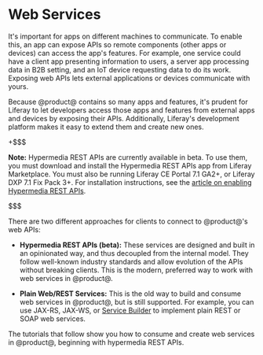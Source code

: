 # Web Services [](id=web-services)

It's important for apps on different machines to communicate. To enable this, an
app can expose APIs so remote components (other apps or devices) can access the
app's features. For example, one service could have a client app presenting
information to users, a server app processing data in B2B setting, and an IoT
device requesting data to do its work. Exposing web APIs lets external
applications or devices communicate with yours. 

Because @product@ contains so many apps and features, it's prudent for Liferay
to let developers access those apps and features from external apps and devices
by exposing their APIs. Additionally, Liferay's development platform makes it
easy to extend them and create new ones. 

+$$$

**Note:** Hypermedia REST APIs are currently available in beta. To use them, you
must download and install the Hypermedia REST APIs app from Liferay Marketplace. 
You must also be running Liferay CE Portal 7.1 GA2+, or Liferay DXP 7.1 Fix Pack 
3+. For installation instructions, see the 
[article on enabling Hypermedia REST APIs](/develop/tutorials/-/knowledge_base/7-1/enabling-hypermedia-rest-apis). 

$$$

There are two different approaches for clients to connect to @product@'s web 
APIs: 

-   **Hypermedia REST APIs (beta):** These services are designed and built in an 
    opinionated way, and thus decoupled from the internal model. They follow 
    well-known industry standards and allow evolution of the APIs without 
    breaking clients. This is the modern, preferred way to work with web 
    services in @product@. 

-   **Plain Web/REST Services:** This is the old way to build and consume web 
    services in @product@, but is still supported. For example, you can use 
    JAX-RS, JAX-WS, or 
    [Service Builder](/develop/tutorials/-/knowledge_base/7-1/service-builder-web-services) 
    to implement plain REST or SOAP web services. 

The tutorials that follow show you how to consume and create web services in 
@product@, beginning with hypermedia REST APIs. 
